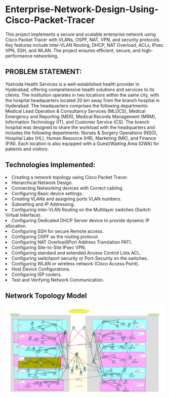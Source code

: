 # Enterprise-Network-Design-Using-Cisco-Packet-Tracer
This project implements a secure and scalable enterprise network using Cisco Packet Tracer with VLANs, OSPF, NAT, VPN, and security protocols. Key features include Inter-VLAN Routing, DHCP, NAT Overload, ACLs, IPsec VPN, SSH, and WLAN. The project ensures efficient, secure, and high-performance networking.
 <h2>PROBLEM STATEMENT:</h2>
 <p> Yashoda Health Services is a well-established health provider in Hyderabad, offering comprehensive health solutions and services to its clients. The institution operates in two locations within the same city, with the hospital headquarters located 20 km away from the branch hospital in Hyderabad. The headquarters comprises the following departments: Medical Lead Operation & Consultancy Services (MLOCS), Medical Emergency and Reporting (MER), Medical Records Management (MRM), Information Technology (IT), and Customer Service (CS). The branch hospital was designed to share the workload with the headquarters and includes the following departments: Nurses & Surgery Operations (NSO), Hospital Labs (HL), Human Resource (HR), Marketing (MK), and Finance (FIN). Each location is also equipped with a Guest/Waiting Area (GWA) for patients and visitors.</p>
 <h2>Technologies Implemented:</h2>
<li>Creating a network topology using  Cisco Packet Tracer.</li>
<li>Hierarchical Network Design.</li>
<li>Connecting Networking devices with Correct cabling.</li>
<li>Configuring Basic device settings.</li>
<li>Creating VLANs and assigning ports VLAN numbers.</li>
<li>Subnetting and IP Addressing.</li>
<li>Configuring Inter-VLAN Routing on the Multilayer switches (Switch Virtual Interface).</li>
<li>Configuring Dedicated DHCP Server device to provide dynamic IP allocation.</li>
<li>Configuring SSH for secure Remote access.</li>
<li>Configuring OSPF as the routing protocol.</li>
<li>Configuring NAT Overload(Port Address Translation PAT).</li>
<li>Configuring Site-to-Site IPsec VPN.</li>
<li>Configuring standard and extended Access Control Lists ACL.</li>
<li>Configuring switchport security or Port-Security on the switches.</li>
<li>Configuring WLAN or wireless network (Cisco Access Point).</li>
<li>Host Device Configurations.</li>
<li>Configuring ISP routers.</li>
<li>Test and Verifying Network Communication.</li>
<h2>Network Topology Model</h2>
<img src="Model_image.png" alt="Model Image" width="900"/>

